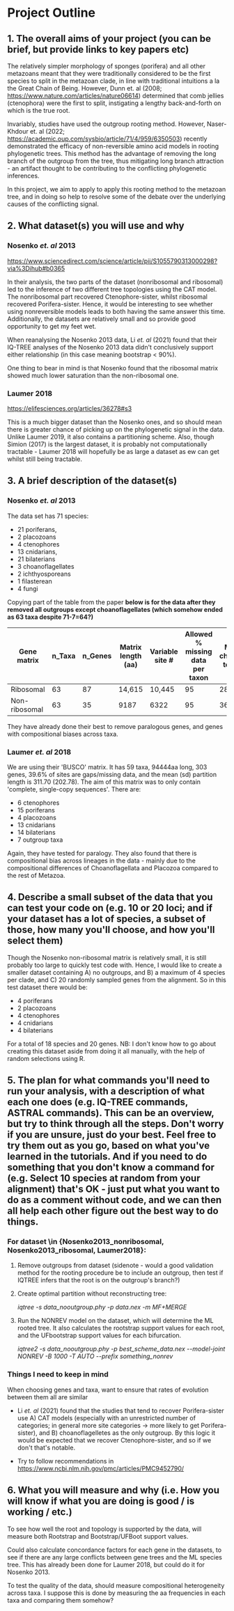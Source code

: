 # Project Outline

## 1. The overall aims of your project (you can be brief, but provide links to key papers etc)
  
The relatively simpler morphology of sponges (porifera) and all other metazoans meant that they were traditionally considered to be the first species to split in the metazoan clade, in line with traditional intuitions a la the Great Chain of Being. However, Dunn et. al (2008; https://www.nature.com/articles/nature06614) determined that comb jellies (ctenophora) were the first to split, instigating a lengthy back-and-forth on which is the true root.

Invariably, studies have used the outgroup rooting method. However, Naser-Khdour et. al (2022; https://academic.oup.com/sysbio/article/71/4/959/6350503) recently demonstrated the efficacy of non-reversible amino acid models in rooting phylogenetic trees. This method has the advantage of removing the long branch of the outgroup from the tree, thus mitigating long branch attraction - an artifact thought to be contributing to the conflicting phylogenetic inferences. 

In this project, we aim to apply to apply this rooting method to the metazoan tree, and in doing so help to resolve some of the debate over the underlying causes of the conflicting signal.


## 2. What dataset(s) you will use and why

### Nosenko *et. al* 2013 
https://www.sciencedirect.com/science/article/pii/S1055790313000298?via%3Dihub#b0365

In their analysis, the two parts of the dataset (nonribosomal and ribosomal) led to the inference of two different tree topologies using the CAT model. The nonribosomal part recovered Ctenophore-sister, whilst ribosomal recovered Porifera-sister. Hence, it would be interesting to see whether using nonreversible models leads to both having the same answer this time. Additionally, the datasets are relatively small and so provide good opportunity to get my feet wet.

When reanalysing the Nosenko 2013 data, Li *et. al* (2021) found that their IQ-TREE analyses of the Nosenko 2013 data didn't conclusively support either relationship (in this case meaning bootstrap < 90%).

One thing to bear in mind is that Nosenko found that the ribosomal matrix showed much lower saturation than the non-ribosomal one.

### Laumer 2018
https://elifesciences.org/articles/36278#s3

This is a much bigger dataset than the Nosenko ones, and so should mean there is greater chance of picking up on the phylogenetic signal in the data. 
Unlike Laumer 2019, it also contains a partitioning scheme. Also, though Simion (2017) is the largest dataset, it is probably not computationally tractable - Laumer 2018 will hopefully be as large a dataset as ew can get whilst still being tractable.
## 3. A brief description of the dataset(s)

### Nosenko *et. al* 2013 

The data set has 71 species:
- 21 poriferans, 
- 2 placozoans
- 4 ctenophores
- 13 cnidarians,
- 21 bilaterians
- 3 choanoflagellates
- 2 ichthyosporeans
- 1 filasterean
- 4 fungi

Copying part of the table from the paper **below is for the data after they removed all outgroups except choanoflagellates (which somehow ended as 63 taxa despite 71-7=64?)**

| Gene matrix | n_Taxa | n_Genes | Matrix length (aa) | Variable site # | Allowed % missing data per taxon | Missing characters total (%) |
|-------------|---------|--------|--------------------|-----------------|----------------------------------|------------------------------|
| Ribosomal   | 63      | 87     | 14,615             | 10,445          | 95                               | 28                           |
| Non-ribosomal | 63	| 35	| 9187	| 6322	| 95	| 36 |

They have already done their best to remove paralogous genes, and genes with compositional biases across taxa.

### Laumer *et. al* 2018

We are using their 'BUSCO' matrix. It has 59 taxa, 94444aa long, 303 genes, 39.6% of sites are gaps/missing data, and the mean (sd) partition length is 311.70 (202.78). The aim of this matrix was to only contain 'complete, single-copy sequences'. There are:

-  6 ctenophores
- 15 poriferans
- 4 placozoans
- 13 cnidarians
- 14 bilaterians
- 7 outgroup taxa

Again, they have tested for paralogy. They also found that there is compositional bias across lineages in the data - mainly due to the compositional differences of Choanoflagellata and Placozoa compared to the rest of Metazoa.

## 4. Describe a small subset of the data that you can test your code on (e.g. 10 or 20 loci; and if your dataset has a lot of species, a subset of those, how many you'll choose, and how you'll select them)

Though the Nosenko non-ribosomal matrix is relatively small, it is still probably too large to quickly test code with. Hence, I would like to create a smaller dataset containing A) no outgroups, and B) a maximum of 4 species per clade, and C) 20 randomly sampled genes from the alignment. So in this test dataset there would be:

- 4 poriferans 
- 2 placozoans
- 4 ctenophores
- 4 cnidarians
- 4 bilaterians

For a total of 18 species and 20 genes. NB: I don't know how to go about creating this dataset aside from doing it all manually, with the help of random selections using R.


## 5. The plan for what commands you'll need to run your analysis, with a description of what each one does (e.g. IQ-TREE commands, ASTRAL commands). This can be an overview, but try to think through all the steps. Don't worry if you are unsure, just do your best. Feel free to try them out as you go, based on what you've learned in the tutorials. And if you need to do something that you don't know a command for (e.g. Select 10 species at random from your alignment) that's OK - just put what you want to do as a comment without code, and we can then all help each other figure out the best way to do things.


### For dataset \in {Nosenko2013_nonribosomal, Nosenko2013_ribosomal, Laumer2018}:

1. Remove outgroups from dataset (sidenote - would a good validation method for the rooting procedure be to include an outgroup, then test if IQTREE infers that the root is on the outgroup's branch?)

2. Create optimal partition without reconstructing tree:

	*iqtree -s data_nooutgroup.phy -p data.nex -m MF+MERGE*

3. Run the NONREV model on the dataset, which will determine the ML rooted tree. It also calculates the rootstrap support values for each root, and the UFbootstrap support values for each bifurcation.

	*iqtree2 -s data_nooutgroup.phy -p best_scheme_data.nex --model-joint NONREV -B 1000 -T AUTO --prefix something_nonrev*


### Things I need to keep in mind

When choosing genes and taxa, want to ensure that rates of evolution between them all are similar

- Li *et. al* (2021) found that the studies that tend to recover Porifera-sister use A) CAT models (especially with an unrestricted number of categories; in general more site categories -> more likely to get Porifera-sister), and B) choanoflagelletes as the only outgroup. By this logic it would be expected that we recover Ctenophore-sister, and so if we don't that's notable.

- Try to follow recommendations in https://www.ncbi.nlm.nih.gov/pmc/articles/PMC9452790/


## 6. What you will measure and why (i.e. How you will know if what you are doing is good / is working / etc.)

To see how well the root and topology is supported by the data, will measure both Rootstrap and Bootstrap/UFBoot support values.

Could also calculate concordance factors for each gene in the datasets, to see if there are any large conflicts between gene trees and the ML species tree. This has already been done for Laumer 2018, but could do it for Nosenko 2013.

To test the quality of the data, should measure compositional heterogeneity across taxa. I suppose this is done by measuring the aa frequencies in each taxa and comparing them somehow?



	

